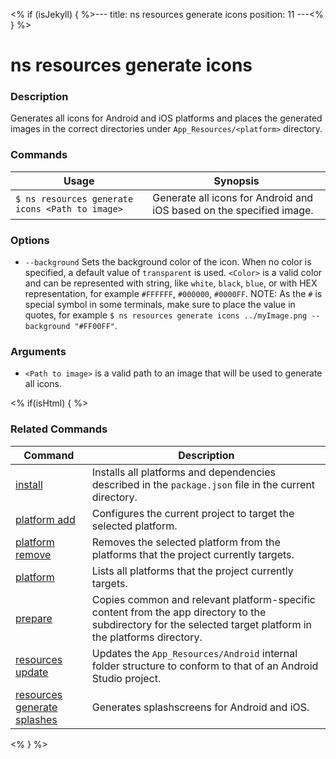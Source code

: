 <% if (isJekyll) { %>---
title: ns resources generate icons
position: 11
---<% } %>

# ns resources generate icons

### Description

Generates all icons for Android and iOS platforms and places the generated images in the correct directories under `App_Resources/<platform>` directory.

### Commands

Usage | Synopsis
------|-------
`$ ns resources generate icons <Path to image>` | Generate all icons for Android and iOS based on the specified image.

### Options

* `--background` Sets the background color of the icon. When no color is specified, a default value of `transparent` is used. `<Color>` is a valid color and can be represented with string, like `white`, `black`, `blue`, or with HEX representation, for example `#FFFFFF`, `#000000`, `#0000FF`. NOTE: As the `#` is special symbol in some terminals, make sure to place the value in quotes, for example `$ ns resources generate icons ../myImage.png --background "#FF00FF"`.

### Arguments

* `<Path to image>` is a valid path to an image that will be used to generate all icons.

<% if(isHtml) { %>

### Related Commands

Command | Description
----------|----------
[install](../install.html) | Installs all platforms and dependencies described in the `package.json` file in the current directory.
[platform add](../platform-add.html) | Configures the current project to target the selected platform.
[platform remove](../platform-remove.html) | Removes the selected platform from the platforms that the project currently targets.
[platform](../platform.html) | Lists all platforms that the project currently targets.
[prepare](../prepare.html) | Copies common and relevant platform-specific content from the app directory to the subdirectory for the selected target platform in the platforms directory.
[resources update](resources-update.md) | Updates the `App_Resources/Android` internal folder structure to conform to that of an Android Studio project.
[resources generate splashes](resources-generate-splashes.md) | Generates splashscreens for Android and iOS.
<% } %>
